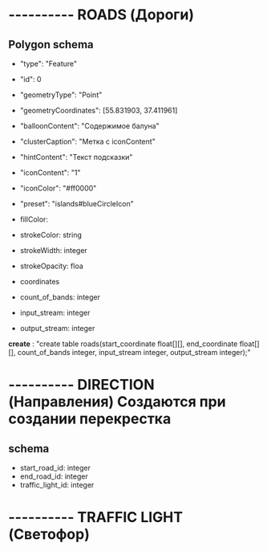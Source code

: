 # ---------- ROADS (Дороги)

## Polygon schema

* "type": "Feature"
* "id": 0
* "geometryType": "Point"
* "geometryCoordinates": [55.831903, 37.411961]
* "balloonContent": "Содержимое балуна"
* "clusterCaption": "Метка с iconContent"
* "hintContent": "Текст подсказки"
* "iconContent": "1"
* "iconColor": "#ff0000"
* "preset": "islands#blueCircleIcon"

* fillColor: 
* strokeColor: string
* strokeWidth: integer
* strokeOpacity: floa
* coordinates
* count_of_bands: integer
* input_stream: integer
* output_stream: integer

**create** : "create table roads(start_coordinate float[][], end_coordinate float[][], count_of_bands integer, input_stream integer, output_stream integer);"

# ---------- DIRECTION (Направления) Создаются при создании перекрестка

## schema
* start_road_id: integer
* end_road_id: integer
* traffic_light_id: integer

# ---------- TRAFFIC LIGHT (Светофор) 

